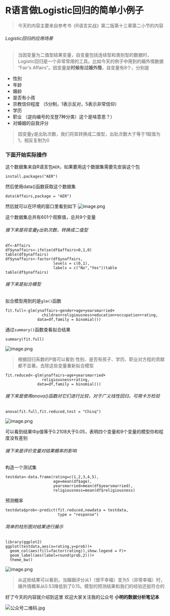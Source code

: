 # R语言做Logistic回归的简单小例子


> 今天的内容主要来自参考书《R语言实战》第二版第十三章第二小节的内容

###### Logistic回归的应用场景
> 当因变量为二值型结果变量，自变量包括连续型和类别型的数据时，Logistic回归是一个非常常用的工具。比如今天的例子中用到的婚外情数据 “Fair's Affairs”。因变量是**时候有过婚外情**，自变量有8个，分别是

- 性别
- 年龄
- 婚龄
- 是否有小孩
- 宗教信仰程度 （5分制，1表示反对，5表示非常信仰）
- 学历
- 职业 （逆向编号的戈登7种分类）这个是啥意思？）
- 对婚姻的自我评分

> 因变量y是出轨次数，我们将其转换成二值型，出轨次数大于等于1赋值为1，相反复制为0

### 下面开始实际操作
这个数据集来自R语言包```AER```，如果要用这个数据集需要先安装这个包
```
install.packages("AER")
```
然后使用data()函数获取这个数据集
```
data(Affairs,package = "AER")
```
然后就可以在环境的窗口里看到如下
![image.png](https://upload-images.jianshu.io/upload_images/6857799-5f78986f02049945.png?imageMogr2/auto-orient/strip%7CimageView2/2/w/1240)

这个数据集总共有601个观察值，总共9个变量

###### 接下来是将变量y出轨次数，转换成二值型
```
df<-Affairs
df$ynaffairs<-ifelse(df$affairs>0,1,0)
table(df$ynaffairs)
df$ynaffairs<-factor(df$ynaffairs,
                     levels = c(0,1),
                     labels = c("No","Yes"))table
table(df$ynaffairs)
```
###### 接下来是拟合模型
拟合模型用到的是```glm()```函数
```
fit.full<-glm(ynaffairs~gender+age+yearsmarried+
                children+religiousness+education+occupation+rating,
              data=df,family = binomial())
```
通过```summary()```函数查看拟合结果
```
summary(fit.full)
```
![image.png](https://upload-images.jianshu.io/upload_images/6857799-0eb93e9801a7af16.png?imageMogr2/auto-orient/strip%7CimageView2/2/w/1240)

> 根据回归系数的P值可以看到 性别、是否有孩子、学历、职业对方程的贡献都不显著。去除这些变量重新拟合模型

```
fit.reduced<-glm(ynaffairs~age+yearsmarried+
                religiousness+rating,
              data=df,family = binomial())
```
###### 接下来是使用anova()函数对它们进行比较，对于广义线性回归，可用卡方检验
```
anova(fit.full,fit.reduced,test = "Chisq")
```
![image.png](https://upload-images.jianshu.io/upload_images/6857799-f6568ddc16649baa.png?imageMogr2/auto-orient/strip%7CimageView2/2/w/1240)

可以看到结果中p值等于0.2108大于0.05，表明四个变量和9个变量的模型你和程度没有差别

###### 接下来是评价变量对结果概率的影响
构造一个测试集
```
testdata<-data.frame(rating=c(1,2,3,4,5),
                     age=mean(df$age),
                     yearsmarried=mean(df$yearsmarried),
                     religiousness=mean(df$religiousness)
```
预测概率
```
testdata$prob<-predict(fit.reduced,newdata = testdata,
                       type = "response")
```

###### 简单的柱形图对结果进行展示
```
library(ggplot2)
ggplot(testdata,aes(x=rating,y=prob))+
  geom_col(aes(fill=factor(rating)),show.legend = F)+
  geom_label(aes(label=round(prob,2)))+
  theme_bw()
```
![image.png](https://upload-images.jianshu.io/upload_images/6857799-a1b8ff0104e8a6be.png?imageMogr2/auto-orient/strip%7CimageView2/2/w/1240)


> 从这些结果可以看到，当婚姻评分从1（很不幸福）变为5（非常幸福）时，婚外情概率从0.53降低到了0.15。模型的预测结果和我们的经验还挺符合的

好了今天的内容就介绍到这里
欢迎大家关注我的公众号
**小明的数据分析笔记本**

![公众号二维码.jpg](https://upload-images.jianshu.io/upload_images/6857799-97f505a3aeadd6aa.jpg?imageMogr2/auto-orient/strip%7CimageView2/2/w/1240)
